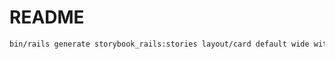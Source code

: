 # README

```bash
bin/rails generate storybook_rails:stories layout/card default wide with_image
```
